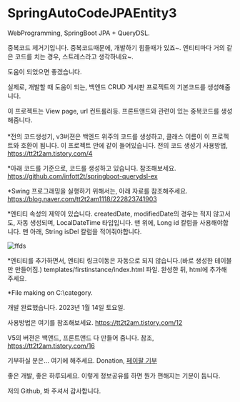# SpringAutoCodeJPAEntity3 

WebProgramming, SpringBoot JPA + QueryDSL.


중복코드 제거기입니다. 
중복코드때문에, 개발하기 힘들때가 있죠~. 
엔티티마다 거의 같은 코드를 치는 경우, 스트레스라고 생각하네요~.


도움이 되었으면 좋겠습니다. 

실제로, 개발할 때 도움이 되는, 백엔드 CRUD 게시판 프로젝트의 기본코드를 생성해줌니다.

이 프로젝트는 View page, url 컨트롤러등. 프론트앤드와 관련이 있는 중복코드를 생성해줌니다.<br/><br/>
*전의 코드생성기, v3버젼은 백엔드 위주의 코드를 생성하고, 클래스 이름이 이 프로젝트와 호환이 됨니다. 이 프로젝트 안에 같이 들어있습니다.
 전의 코드 생성기 사용방법,<br/> <a href="https://tt2t2am.tistory.com/4">https://tt2t2am.tistory.com/4</a>

*아래 코드를 기준으로, 코드를 생성하고 있습니다. 참조해보세요.
  <br/><a href="https://github.com/infott2t/springboot-querydsl-ex">https://github.com/infott2t/springboot-querydsl-ex</a>

*Swing 프로그래밍을 실행하기 위해서는, 아래 자료를 참조해주세요.
    <br/><a href="https://blog.naver.com/tt2t2am1118/222823741903">https://blog.naver.com/tt2t2am1118/222823741903</a>

*엔티티 속성의 제약이 있습니다.
createdDate, modifiedDate의 경우는 적지 않고서도, 자동 생성되며, LocalDateTime 타입입니다.
맨 위에, Long id 칼럼을 사용해야합니다.
맨 아래, String isDel 칼럼을 적어줘야합니다.

 ![ffds](https://user-images.githubusercontent.com/25080178/212199542-ab60ac61-d3a1-4683-b3d7-45eaaede1f39.PNG)

*엔티티를 추가하면서, 엔티티 링크이동은 자동으로 되지 않습니다.(바로 생성한 테이블만 만들어짐.)
templates/firstinstance/index.html 파일.
완성한 뒤, html에 추가해주세요.

*File making on C:\category. 

개발 완료했습니다. 2023년 1월 14일 토요일.

사용방법은 여기를 참조해보세요. <a href="https://tt2t2am.tistory.com/12">https://tt2t2am.tistory.com/12</a>

V5의 버젼은 백앤드, 프론트앤드 다 만들어 줌니다. 참조, <a href="https://tt2t2am.tistory.com/16">https://tt2t2am.tistory.com/16</a>

기부하실 분은... 여기에 해주세요. Donation, <a href="https://www.paypal.com/paypalme/jcoop45">페이팔 기부</a>


좋은 개발, 좋은 하루되세요. 이렇게 정보공유를 하면 뭔가 편해지는 기분이 듬니다. 


저의 Github, 봐 주셔서 감사합니다.

